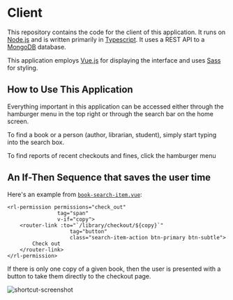 # Client 

This repository contains the code for the client of this application. It runs on [Node.js](http://nodejs.org/) and is written primarily in [Typescript](http://typescriptlang.org/). It uses a REST API to a [MongoDB](http://mongodb.com/) database.

This application employs [Vue.js](http://vuejs.org) for displaying the interface and uses [Sass](https://sass-lang.com/) for styling.

## How to Use This Application

Everything important in this application can be accessed either through the hamburger menu in the top right or through the search bar on the home screen.

To find a book or a person (author, librarian, student), simply start typing into the search box.

To find reports of recent checkouts and fines, click the hamburger menu 

## An If-Then Sequence that saves the user time

Here's an example from [`book-search-item.vue`](https://github.com/laptou/rain-library-client/blob/master/src/component/control/search/book-search-item.vue):

```vue
<rl-permission permissions="check_out"
                tag="span"
                v-if="copy">
    <router-link :to="`/library/checkout/${copy}`"
                    tag="button"
                    class="search-item-action btn-primary btn-subtle">
        Check out
    </router-link>
</rl-permission>
```
If there is only one copy of a given book, then the user is presented with a button to take them directly to the checkout page.

![shortcut-screenshot](https://pasteboard.co/images/HkoK0dk.png/download)